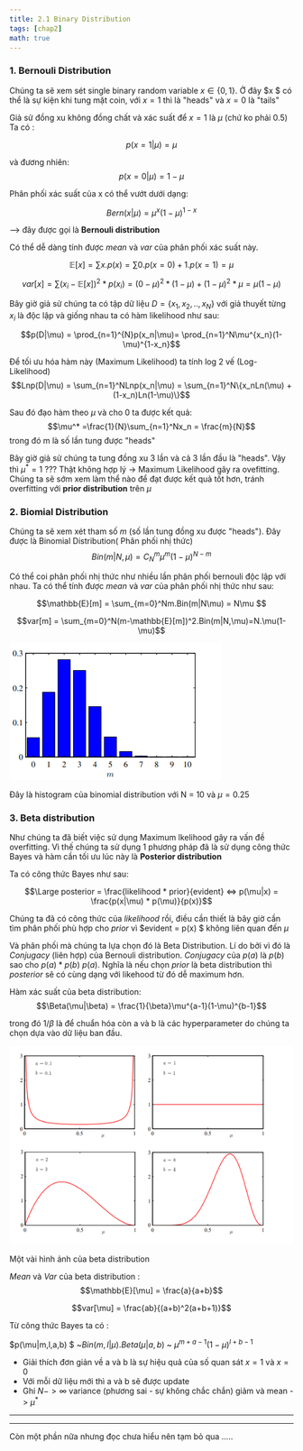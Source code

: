 ```yaml
---
title: 2.1 Binary Distribution 
tags: [chap2]
math: true
--- 
```



### 1. Bernouli Distribution 

Chúng ta sẽ xem sét single binary random variable  $x \in \{0,1\}$. Ở đây $x $ có thể là sự kiện khi tung mặt coin, với $x = 1$ thì là "heads" và $x=0$ là "tails"

Giả sử đồng xu không đồng chất và xác suất để $x = 1$ là $\mu$ (chứ ko phải 0.5) 
Ta có : 

$$p(x=1|\mu) = \mu$$    



và đương nhiên:
$$p(x=0|\mu) = 1- \mu$$

Phân phối xác suất của x có thể vướt dưới dạng:

$$Bern(x|\mu) = \mu^x(1-\mu)^{1-x}$$ 

--> đây được gọi là <strong> Bernouli distribution </strong>

Có thể dễ dàng tính được *mean* và *var* của phân phối xác suất này.

$$\mathbb{E}[x] = \sum x.p(x) = \sum0.p(x=0) + 1.p(x=1) = \mu$$

$$var[x] = \sum (x_i - \mathbb{E}[x])^2*p(x_i) = (0-\mu)^2 * (1-\mu) + (1 -\mu)^2*\mu = \mu(1-\mu)$$

Bây giờ giả sử chúng ta có tập dữ liệu $D = \{x_1,x_2,..,x_N\}$ với giả thuyết từng $x_i$ là độc lập và giống nhau ta có hàm likelihood như sau: 

$$p(D|\mu) = \prod_{n=1}^{N}p(x_n|\mu)= \prod_{n=1}^N\mu^{x_n}(1-\mu)^{1-x_n}$$

Để tối ưu hóa hàm này (Maximum Likelihood) ta tính log 2 vế (Log-Likelihood)
$$Lnp(D|\mu) = \sum_{n=1}^NLnp(x_n|\mu) = \sum_{n=1}^N\{x_nLn(\mu) + (1-x_n)Ln(1-\mu)\}$$

Sau đó đạo hàm theo $\mu$ và cho 0 ta được kết quả:
$$\mu^* =\frac{1}{N}\sum_{n=1}^Nx_n = \frac{m}{N}$$ 
trong đó m là số lần tung được "heads"

Bây giờ giả sử chúng ta tung đồng xu 3 lần và cả 3 lần đầu là "heads". Vậy thì $\mu^* = 1$ ??? Thật không hợp lý -> Maximum Likelihood gây ra ovefitting. Chúng ta sẽ sớm xem làm thể nào để đạt được kết quả tốt hơn, tránh overfitting với <b>prior distribution</b> trên $\mu$ 

### 2. Biomial Distribution 

Chúng ta sẽ xem xét tham số $m$ (số lần tung đồng xu được "heads"). Đây được là Binomial Distribution( Phân phối nhị thức) 
$$Bin(m|N,\mu) = C^m_N\mu^m(1-\mu)^{N-m}$$

Có thể coi phân phối nhị thức như nhiều lần phân phối bernouli độc lập với nhau. 
Ta có thể tính được *mean* và *var* của phân phối nhị thức như sau: 

$$\mathbb{E}[m] = \sum_{m=0}^Nm.Bin(m|N\mu) = N\mu $$

$$var[m] = \sum_{m=0}^N(m-\mathbb{E}[m])^2.Bin(m|N,\mu)=N.\mu(1-\mu)$$


![Alt text](/assets/image/image.png)


Đây là histogram của binomial distribution với N = 10 và $\mu = 0.25$
### 3. Beta distribution 

Như chúng ta đã biết việc sử dụng Maximum lkelihood gây ra vấn đề overfitting. Vì thế chúng ta sử dụng 1 phương pháp đã là sử dụng công thức Bayes và hàm cần tối ưu lúc này là <b>Posterior distribution</b>

Ta có công thức Bayes như sau: 

$$\Large posterior = \frac{likelihood * prior}{evident} <=> p(\mu|x) =  \frac{p(x|\mu) * p(\mu)}{p(x)}$$

Chúng ta đã có công thức của $likelihood$ rồi, điều cần thiết là bây giờ cần tìm phân phối phù hợp cho $prior$ vì $evident = p(x) $ không liên quan đến $\mu$ 

Và phân phối mà chúng ta lựa chọn đó là Beta Distribution. Lí do bởi vì đó là *Conjugacy* (liên hợp) của Bernouli distribution. *Conjugacy* của $p(a)$ là $p(b)$ sao cho $p(a) * p(b) ~ p(a)$. Nghĩa là nếu chọn $prior$ là beta distribution thì $posterior$ sẽ có cùng dạng với likehood từ đó dễ maximum hơn.

Hàm xác suất của beta distribution: 
$$\Beta(\mu|\beta) = \frac{1}{\beta}\mu^{a-1}(1-\mu)^{b-1}$$

trong đó $1/\beta$ là để chuẩn hóa còn a và b là các hyperparameter do chúng ta chọn dựa vào dữ liệu ban đầu.

![Alt text](/assets//image/image-1.png)

Một vài hình ảnh của beta distribution

*Mean* và *Var* của beta distribution : 
$$\mathbb{E}[\mu] = \frac{a}{a+b}$$

$$var[\mu] = \frac{ab}{(a+b)^2(a+b+1)}$$

Từ công thức Bayes ta có : 

$p(\mu|m,l,a,b) $ ~$Bin(m,l|\mu).Beta(\mu|a,b)$ ~ $\mu^{m+ a -1}(1-\mu)^{l+b-1}$

* Giải thích đơn giản về a và b là sự hiệu quả của số quan sát $x = 1$ và $x = 0$ 
* Với mỗi dữ liệu mới thì a và b sẽ được update 
* Ghi $N - > \infty$ variance (phương sai - sự không chắc chắn) giảm và mean -> $\mu^*$


---------------------
---------------------

Còn một phần nữa nhưng đọc chưa hiểu nên tạm bỏ qua 
..... 
